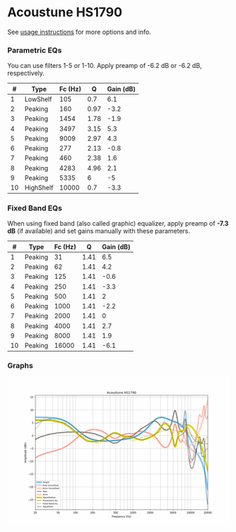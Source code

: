 # Acoustune HS1790
See [usage instructions](https://github.com/jaakkopasanen/AutoEq#usage) for more options and info.

### Parametric EQs
You can use filters 1-5 or 1-10. Apply preamp of -6.2 dB or -6.2 dB, respectively.

|   # | Type      |   Fc (Hz) |    Q |   Gain (dB) |
|-----|-----------|-----------|------|-------------|
|   1 | LowShelf  |       105 | 0.7  |         6.1 |
|   2 | Peaking   |       160 | 0.97 |        -3.2 |
|   3 | Peaking   |      1454 | 1.78 |        -1.9 |
|   4 | Peaking   |      3497 | 3.15 |         5.3 |
|   5 | Peaking   |      9009 | 2.97 |         4.3 |
|   6 | Peaking   |       277 | 2.13 |        -0.8 |
|   7 | Peaking   |       460 | 2.38 |         1.6 |
|   8 | Peaking   |      4283 | 4.96 |         2.1 |
|   9 | Peaking   |      5335 | 6    |        -5   |
|  10 | HighShelf |     10000 | 0.7  |        -3.3 |

### Fixed Band EQs
When using fixed band (also called graphic) equalizer, apply preamp of **-7.3 dB** (if available) and set gains manually with these parameters.

|   # | Type    |   Fc (Hz) |    Q |   Gain (dB) |
|-----|---------|-----------|------|-------------|
|   1 | Peaking |        31 | 1.41 |         6.5 |
|   2 | Peaking |        62 | 1.41 |         4.2 |
|   3 | Peaking |       125 | 1.41 |        -0.6 |
|   4 | Peaking |       250 | 1.41 |        -3.3 |
|   5 | Peaking |       500 | 1.41 |         2   |
|   6 | Peaking |      1000 | 1.41 |        -2.2 |
|   7 | Peaking |      2000 | 1.41 |         0   |
|   8 | Peaking |      4000 | 1.41 |         2.7 |
|   9 | Peaking |      8000 | 1.41 |         1.9 |
|  10 | Peaking |     16000 | 1.41 |        -6.1 |

### Graphs
![](./Acoustune%20HS1790.png)
